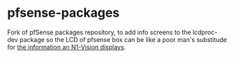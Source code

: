 pfsense-packages
================

Fork of pfSense packages repository, to add info screens to the lcdproc-dev package so the LCD of pfsense box can be like  a poor man's substitude for [the information an N1-Vision displays](http://i.imgur.com/LYaDXs6.jpg).
